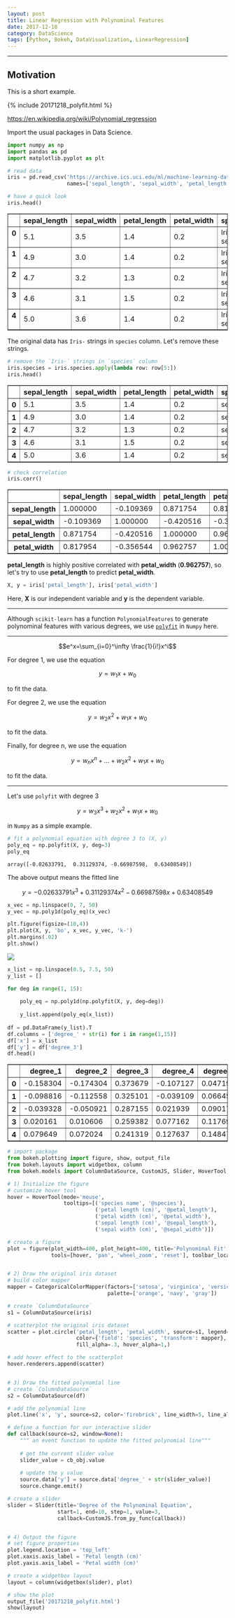 ```yaml
---
layout: post
title: Linear Regression with Polynominal Features
date: 2017-12-18
category: DataScience
tags: [Python, Bokeh, DataVisualization, LinearRegression]
---
```



---

## Motivation
This is a short example.

<div class="row">
  <div class="col-lg-1">
  </div>
  <div class="col-lg-auto">
    {% include 20171218_polyfit.html %}
  </div>
  <div class="col-lg-1">
  </div>
</div>

https://en.wikipedia.org/wiki/Polynomial_regression


Import the usual packages in Data Science.


```python
import numpy as np
import pandas as pd
import matplotlib.pyplot as plt
```


```python
# read data
iris = pd.read_csv('https://archive.ics.uci.edu/ml/machine-learning-databases/iris/iris.data',
                   names=['sepal_length', 'sepal_width', 'petal_length', 'petal_width', 'species'])

# have a quick look
iris.head()
```




<div class="scroll">
<style>
    .dataframe thead tr:only-child th {
        text-align: right;
    }

    .dataframe thead th {
        text-align: left;
    }

    .dataframe tbody tr th {
        vertical-align: top;
    }
</style>
<table border="1" class="dataframe">
  <thead>
    <tr style="text-align: right;">
      <th></th>
      <th>sepal_length</th>
      <th>sepal_width</th>
      <th>petal_length</th>
      <th>petal_width</th>
      <th>species</th>
    </tr>
  </thead>
  <tbody>
    <tr>
      <th>0</th>
      <td>5.1</td>
      <td>3.5</td>
      <td>1.4</td>
      <td>0.2</td>
      <td>Iris-setosa</td>
    </tr>
    <tr>
      <th>1</th>
      <td>4.9</td>
      <td>3.0</td>
      <td>1.4</td>
      <td>0.2</td>
      <td>Iris-setosa</td>
    </tr>
    <tr>
      <th>2</th>
      <td>4.7</td>
      <td>3.2</td>
      <td>1.3</td>
      <td>0.2</td>
      <td>Iris-setosa</td>
    </tr>
    <tr>
      <th>3</th>
      <td>4.6</td>
      <td>3.1</td>
      <td>1.5</td>
      <td>0.2</td>
      <td>Iris-setosa</td>
    </tr>
    <tr>
      <th>4</th>
      <td>5.0</td>
      <td>3.6</td>
      <td>1.4</td>
      <td>0.2</td>
      <td>Iris-setosa</td>
    </tr>
  </tbody>
</table>
</div>



The original data has `Iris-` strings in `species` column. Let's remove these strings.


```python
# remove the `Iris-` strings in `species` column
iris.species = iris.species.apply(lambda row: row[5:])
iris.head()
```




<div class="scroll">
<style>
    .dataframe thead tr:only-child th {
        text-align: right;
    }

    .dataframe thead th {
        text-align: left;
    }

    .dataframe tbody tr th {
        vertical-align: top;
    }
</style>
<table border="1" class="dataframe">
  <thead>
    <tr style="text-align: right;">
      <th></th>
      <th>sepal_length</th>
      <th>sepal_width</th>
      <th>petal_length</th>
      <th>petal_width</th>
      <th>species</th>
    </tr>
  </thead>
  <tbody>
    <tr>
      <th>0</th>
      <td>5.1</td>
      <td>3.5</td>
      <td>1.4</td>
      <td>0.2</td>
      <td>setosa</td>
    </tr>
    <tr>
      <th>1</th>
      <td>4.9</td>
      <td>3.0</td>
      <td>1.4</td>
      <td>0.2</td>
      <td>setosa</td>
    </tr>
    <tr>
      <th>2</th>
      <td>4.7</td>
      <td>3.2</td>
      <td>1.3</td>
      <td>0.2</td>
      <td>setosa</td>
    </tr>
    <tr>
      <th>3</th>
      <td>4.6</td>
      <td>3.1</td>
      <td>1.5</td>
      <td>0.2</td>
      <td>setosa</td>
    </tr>
    <tr>
      <th>4</th>
      <td>5.0</td>
      <td>3.6</td>
      <td>1.4</td>
      <td>0.2</td>
      <td>setosa</td>
    </tr>
  </tbody>
</table>
</div>




```python
# check correlation
iris.corr()
```




<div class="scroll">
<style>
    .dataframe thead tr:only-child th {
        text-align: right;
    }

    .dataframe thead th {
        text-align: left;
    }

    .dataframe tbody tr th {
        vertical-align: top;
    }
</style>
<table border="1" class="dataframe">
  <thead>
    <tr style="text-align: right;">
      <th></th>
      <th>sepal_length</th>
      <th>sepal_width</th>
      <th>petal_length</th>
      <th>petal_width</th>
    </tr>
  </thead>
  <tbody>
    <tr>
      <th>sepal_length</th>
      <td>1.000000</td>
      <td>-0.109369</td>
      <td>0.871754</td>
      <td>0.817954</td>
    </tr>
    <tr>
      <th>sepal_width</th>
      <td>-0.109369</td>
      <td>1.000000</td>
      <td>-0.420516</td>
      <td>-0.356544</td>
    </tr>
    <tr>
      <th>petal_length</th>
      <td>0.871754</td>
      <td>-0.420516</td>
      <td>1.000000</td>
      <td>0.962757</td>
    </tr>
    <tr>
      <th>petal_width</th>
      <td>0.817954</td>
      <td>-0.356544</td>
      <td>0.962757</td>
      <td>1.000000</td>
    </tr>
  </tbody>
</table>
</div>



**petal_length** is highly positive correlated with **petal_width** (**0.962757**), so let's try to use **petal_length** to predict **petal_width**.


```python
X, y = iris['petal_length'], iris['petal_width']
```

Here, **X** is our independent variable and **y** is the dependent variable.

---

Although `scikit-learn` has a function `PolynomialFeatures` to generate polynominal features with various degrees, we use [`polyfit`](https://docs.scipy.org/doc/numpy-1.13.0/reference/generated/numpy.polyfit.html) in `Numpy` here.

---


$$e^x=\sum_{i=0}^\infty \frac{1}{i!}x^i$$


For degree 1, we use the equation

$$y=w_1x+w_0$$

to fit the data.

For degree 2, we use the equation

$$y=w_2x^2+w_1x+w_0$$

to fit the data.

Finally, for degree n, we use the equation

$$y=w_nx^n+...+w_2x^2+w_1x+w_0$$

to fit the data.

---

Let's use `polyfit` with degree 3

$$y=w_3x^3+w_2x^2+w_1x+w_0$$

in `Numpy` as a simple example.


```python
# fit a polynomial equation with degree 3 to (X, y)
poly_eq = np.polyfit(X, y, deg=3)
poly_eq
```




    array([-0.02633791,  0.31129374, -0.66987598,  0.63408549])



The above output means the fitted line

$$y=-0.02633791x^3+0.31129374x^2-0.66987598x+0.63408549$$


```python
x_vec = np.linspace(0, 7, 50)
y_vec = np.poly1d(poly_eq)(x_vec)

plt.figure(figsize=(10,4))
plt.plot(X, y, 'bo', x_vec, y_vec, 'k-')
plt.margins(.02)
plt.show()
```


<div class="scroll">
  <img src="/figure/2017Dec18_polyfit_deg3.png">
</div>


```python
x_list = np.linspace(0.5, 7.5, 50)
y_list = []

for deg in range(1, 15):
    
    poly_eq = np.poly1d(np.polyfit(X, y, deg=deg))
    
    y_list.append(poly_eq(x_list))
    
df = pd.DataFrame(y_list).T
df.columns = ['degree_' + str(i) for i in range(1,15)]
df['x'] = x_list
df['y'] = df['degree_3']
df.head()
```




<div>
<style>
    .dataframe thead tr:only-child th {
        text-align: right;
    }

    .dataframe thead th {
        text-align: left;
    }

    .dataframe tbody tr th {
        vertical-align: top;
    }
</style>
<table border="1" class="dataframe">
  <thead>
    <tr style="text-align: right;">
      <th></th>
      <th>degree_1</th>
      <th>degree_2</th>
      <th>degree_3</th>
      <th>degree_4</th>
      <th>degree_5</th>
      <th>degree_6</th>
      <th>degree_7</th>
      <th>degree_8</th>
      <th>degree_9</th>
      <th>degree_10</th>
      <th>degree_11</th>
      <th>degree_12</th>
      <th>degree_13</th>
      <th>degree_14</th>
      <th>x</th>
      <th>y</th>
    </tr>
  </thead>
  <tbody>
    <tr>
      <th>0</th>
      <td>-0.158304</td>
      <td>-0.174304</td>
      <td>0.373679</td>
      <td>-0.107127</td>
      <td>0.047196</td>
      <td>2.107955</td>
      <td>-0.007857</td>
      <td>-1.476037</td>
      <td>-0.114018</td>
      <td>0.732161</td>
      <td>-3.290226</td>
      <td>7.023703</td>
      <td>29.367908</td>
      <td>-56.340474</td>
      <td>0.500000</td>
      <td>0.373679</td>
    </tr>
    <tr>
      <th>1</th>
      <td>-0.098816</td>
      <td>-0.112558</td>
      <td>0.325101</td>
      <td>-0.039109</td>
      <td>0.066459</td>
      <td>1.330754</td>
      <td>0.127552</td>
      <td>-0.623480</td>
      <td>0.000813</td>
      <td>0.361275</td>
      <td>-1.189472</td>
      <td>2.412507</td>
      <td>9.694638</td>
      <td>-15.723855</td>
      <td>0.642857</td>
      <td>0.325101</td>
    </tr>
    <tr>
      <th>2</th>
      <td>-0.039328</td>
      <td>-0.050921</td>
      <td>0.287155</td>
      <td>0.021939</td>
      <td>0.090177</td>
      <td>0.800122</td>
      <td>0.185966</td>
      <td>-0.149065</td>
      <td>0.090450</td>
      <td>0.216253</td>
      <td>-0.261084</td>
      <td>0.712548</td>
      <td>2.521125</td>
      <td>-3.108927</td>
      <td>0.785714</td>
      <td>0.287155</td>
    </tr>
    <tr>
      <th>3</th>
      <td>0.020161</td>
      <td>0.010606</td>
      <td>0.259382</td>
      <td>0.077162</td>
      <td>0.117697</td>
      <td>0.462385</td>
      <td>0.202875</td>
      <td>0.087223</td>
      <td>0.150551</td>
      <td>0.178794</td>
      <td>0.091303</td>
      <td>0.233644</td>
      <td>0.465371</td>
      <td>-0.145931</td>
      <td>0.928571</td>
      <td>0.259382</td>
    </tr>
    <tr>
      <th>4</th>
      <td>0.079649</td>
      <td>0.072024</td>
      <td>0.241319</td>
      <td>0.127637</td>
      <td>0.148470</td>
      <td>0.272008</td>
      <td>0.203398</td>
      <td>0.186174</td>
      <td>0.186229</td>
      <td>0.184248</td>
      <td>0.194866</td>
      <td>0.172405</td>
      <td>0.134942</td>
      <td>0.226242</td>
      <td>1.071429</td>
      <td>0.241319</td>
    </tr>
  </tbody>
</table>
</div>




```python
# import package
from bokeh.plotting import figure, show, output_file
from bokeh.layouts import widgetbox, column
from bokeh.models import ColumnDataSource, CustomJS, Slider, HoverTool, CategoricalColorMapper

# 1) Initialize the figure
# customize hover tool
hover = HoverTool(mode='mouse', 
                  tooltips=[('species name', '@species'),
                            ('petal length (cm)', '@petal_length'),
                            ('petal width (cm)', '@petal_width'),
                            ('sepal length (cm)', '@sepal_length'),
                            ('sepal width (cm)', '@sepal_width')])

# create a figure
plot = figure(plot_width=400, plot_height=400, title='Polynominal Fit',
              tools=[hover, 'pan', 'wheel_zoom', 'reset'], toolbar_location='above')


# 2) Draw the original iris dataset
# build color mapper
mapper = CategoricalColorMapper(factors=['setosa', 'virginica', 'versicolor'],
                                palette=['orange', 'navy', 'gray'])

# create `ColumnDataSource`
s1 = ColumnDataSource(iris)

# scatterplot the original iris dataset 
scatter = plot.circle('petal_length', 'petal_width', source=s1, legend='species',
                      color={'field': 'species', 'transform': mapper}, size=9, 
                      fill_alpha=.3, hover_alpha=1,)

# add hover effect to the scatterplot
hover.renderers.append(scatter)


# 3) Draw the fitted polynomial line
# create `ColumnDataSource`
s2 = ColumnDataSource(df)

# add the polynomial line
plot.line('x', 'y', source=s2, color='firebrick', line_width=5, line_alpha=.5)

# define a function for our interactive slider
def callback(source=s2, window=None):
    """ an event function to update the fitted polynomial line"""
    
    # get the current slider value
    slider_value = cb_obj.value
    
    # update the y value
    source.data['y'] = source.data['degree_' + str(slider_value)]
    source.change.emit()

# create a slider
slider = Slider(title='Degree of the Polynominal Equation',
                start=1, end=10, step=1, value=3,
                callback=CustomJS.from_py_func(callback))


# 4) Output the figure
# set figure properties
plot.legend.location = 'top_left'
plot.xaxis.axis_label = 'Petal length (cm)'
plot.yaxis.axis_label = 'Petal width (cm)'

# create a widgetbox layout
layout = column(widgetbox(slider), plot)

# show the plot
output_file('20171218_polyfit.html')
show(layout)
```
